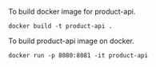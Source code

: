 To build docker image for product-api. 
```
docker build -t product-api .
```

To build product-api image on docker. 
```
docker run -p 8080:8081 -it product-api
```